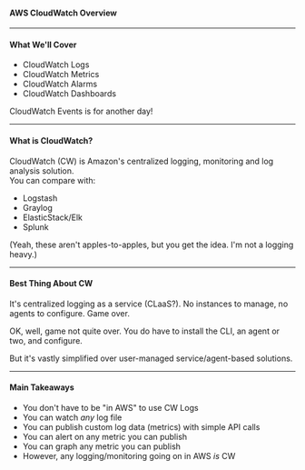 
#### AWS CloudWatch Overview

---

#### What We'll Cover
 - CloudWatch Logs
 - CloudWatch Metrics
 - CloudWatch Alarms
 - CloudWatch Dashboards

CloudWatch Events is for another day!
 
---

#### What is CloudWatch?

CloudWatch (CW) is Amazon's centralized logging, monitoring and log analysis solution.  
You can compare with:

 - Logstash
 - Graylog
 - ElasticStack/Elk
 - Splunk
 
(Yeah, these aren't apples-to-apples, but you get the idea.  I'm not a logging heavy.)
 
---

#### Best Thing About CW

It's centralized logging as a service (CLaaS?).  No instances to manage, no agents to configure.  Game over.

OK, well, game not quite over.  You do have to install the CLI, an agent or two, and configure.

But it's vastly simplified over user-managed service/agent-based solutions.

---

#### Main Takeaways
 - You don't have to be "in AWS" to use CW Logs
 - You can watch _any_ log file
 - You can publish custom log data (metrics) with simple API calls
 - You can alert on any metric you can publish
 - You can graph any metric you can publish
 - However, any logging/monitoring going on in AWS _is_ CW



